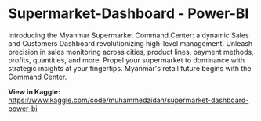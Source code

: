 # Supermarket-Dashboard - Power-BI

Introducing the Myanmar Supermarket Command Center: a dynamic Sales and Customers Dashboard revolutionizing high-level management. Unleash precision in sales monitoring across cities, product lines, payment methods, profits, quantities, and more. Propel your supermarket to dominance with strategic insights at your fingertips. Myanmar's retail future begins with the Command Center.

**View in Kaggle:** https://www.kaggle.com/code/muhammedzidan/supermarket-dashboard-power-bi
